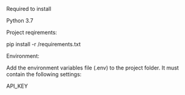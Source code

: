Required to install

Python 3.7

Project reqirements:

pip install -r /requirements.txt

Environment:

Add the environment variables file (.env) to the project folder. It must contain the following settings:

API_KEY
